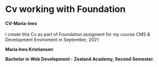 <h1> Cv working with Foundation </h1>

 <h4> CV-Maria-Ines </h4>
 
 
I create this Cv as part of Foundation assigment for my course CMS & Development Enviroment in September, 2021


 
 
<p> <b>Maria Ines Kristiansen <br>


Bachelor in Web Development - Zealand Academy, Second Semester.</b></p>
